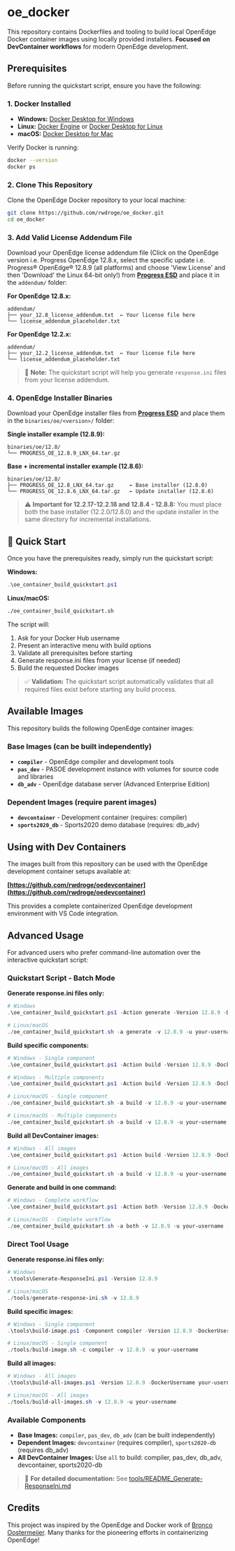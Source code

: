 # oe_docker

This repository contains Dockerfiles and tooling to build local OpenEdge Docker container images using locally provided installers. **Focused on DevContainer workflows** for modern OpenEdge development.

## Prerequisites

Before running the quickstart script, ensure you have the following:

### 1. **Docker Installed**
- **Windows:** [Docker Desktop for Windows](https://docs.docker.com/desktop/install/windows-install/)
- **Linux:** [Docker Engine](https://docs.docker.com/engine/install/) or [Docker Desktop for Linux](https://docs.docker.com/desktop/install/linux-install/)
- **macOS:** [Docker Desktop for Mac](https://docs.docker.com/desktop/install/mac-install/)

Verify Docker is running:
```bash
docker --version
docker ps
```

### 2. **Clone This Repository**
Clone the OpenEdge Docker repository to your local machine:

```bash
git clone https://github.com/rwdroge/oe_docker.git
cd oe_docker
```

### 3. **Add Valid License Addendum File**
Download your OpenEdge license addendum file (Click on the OpenEdge version i.e. Progress OpenEdge 12.8.x, select the specific update i.e. Progress® OpenEdge® 12.8.9 (all platforms) and choose 'View License' and then 'Download' the Linux 64-bit only!) from **[Progress ESD](https://downloads.progress.com)** and place it in the `addendum/` folder:

**For OpenEdge 12.8.x:**
```
addendum/
├── your_12.8_license_addendum.txt  ← Your license file here
└── license_addendum_placeholder.txt
```

**For OpenEdge 12.2.x:**
```
addendum/
├── your_12.2_license_addendum.txt  ← Your license file here
└── license_addendum_placeholder.txt
```

> 📝 **Note:** The quickstart script will help you generate `response.ini` files from your license addendum.

### 4. **OpenEdge Installer Binaries**
Download your OpenEdge installer files from **[Progress ESD](https://downloads.progress.com)** and place them in the `binaries/oe/<version>/` folder:

**Single installer example (12.8.9):**
```
binaries/oe/12.8/
└── PROGRESS_OE_12.8.9_LNX_64.tar.gz
```

**Base + incremental installer example (12.8.6):**
```
binaries/oe/12.8/
├── PROGRESS_OE_12.8_LNX_64.tar.gz     ← Base installer (12.8.0)
└── PROGRESS_OE_12.8.6_LNX_64.tar.gz   ← Update installer (12.8.6)
```

> ⚠️ **Important for 12.2.17-12.2.18 and 12.8.4 - 12.8.8:** You must place both the base installer (12.2.0/12.8.0) and the update installer in the same directory for incremental installations.

## 🚀 Quick Start

Once you have the prerequisites ready, simply run the quickstart script:

**Windows:**
```powershell
.\oe_container_build_quickstart.ps1
```

**Linux/macOS:**
```bash
./oe_container_build_quickstart.sh
```

The script will:
1. Ask for your Docker Hub username
2. Present an interactive menu with build options
3. Validate all prerequisites before starting
4. Generate response.ini files from your license (if needed)
5. Build the requested Docker images

> ✅ **Validation:** The quickstart script automatically validates that all required files exist before starting any build process.

## Available Images

This repository builds the following OpenEdge container images:

### Base Images (can be built independently)
- **`compiler`** - OpenEdge compiler and development tools
- **`pas_dev`** - PASOE development instance with volumes for source code and libraries
- **`db_adv`** - OpenEdge database server (Advanced Enterprise Edition)

### Dependent Images (require parent images)
- **`devcontainer`** - Development container (requires: compiler)
- **`sports2020_db`** - Sports2020 demo database (requires: db_adv)

## Using with Dev Containers

The images built from this repository can be used with the OpenEdge development container setups available at:

**[https://github.com/rwdroge/oedevcontainer](https://github.com/rwdroge/oedevcontainer)**

This provides a complete containerized OpenEdge development environment with VS Code integration.

## Advanced Usage

For advanced users who prefer command-line automation over the interactive quickstart script:

### Quickstart Script - Batch Mode

**Generate response.ini files only:**
```powershell
# Windows
.\oe_container_build_quickstart.ps1 -Action generate -Version 12.8.9 -DockerUsername your-username -Batch

# Linux/macOS  
./oe_container_build_quickstart.sh -a generate -v 12.8.9 -u your-username -b
```

**Build specific components:**
```powershell
# Windows - Single component
.\oe_container_build_quickstart.ps1 -Action build -Version 12.8.9 -DockerUsername your-username -Component compiler -Batch

# Windows - Multiple components
.\oe_container_build_quickstart.ps1 -Action build -Version 12.8.9 -DockerUsername your-username -Component "compiler,pas_dev" -Batch

# Linux/macOS - Single component
./oe_container_build_quickstart.sh -a build -v 12.8.9 -u your-username -c compiler -b

# Linux/macOS - Multiple components  
./oe_container_build_quickstart.sh -a build -v 12.8.9 -u your-username -c "compiler,pas_dev" -b
```

**Build all DevContainer images:**
```powershell
# Windows - All images
.\oe_container_build_quickstart.ps1 -Action build -Version 12.8.9 -DockerUsername your-username -Component all -Batch

# Linux/macOS - All images  
./oe_container_build_quickstart.sh -a build -v 12.8.9 -u your-username -c all -b
```

**Generate and build in one command:**
```powershell
# Windows - Complete workflow
.\oe_container_build_quickstart.ps1 -Action both -Version 12.8.9 -DockerUsername your-username -Component all -Batch

# Linux/macOS - Complete workflow
./oe_container_build_quickstart.sh -a both -v 12.8.9 -u your-username -c all -b
```

### Direct Tool Usage

**Generate response.ini files only:**
```powershell
# Windows
.\tools\Generate-ResponseIni.ps1 -Version 12.8.9

# Linux/macOS  
./tools/generate-response-ini.sh -v 12.8.9
```

**Build specific images:**
```powershell
# Windows - Single component
.\tools\build-image.ps1 -Component compiler -Version 12.8.9 -DockerUsername your-username

# Linux/macOS - Single component
./tools/build-image.sh -c compiler -v 12.8.9 -u your-username
```

**Build all images:**
```powershell
# Windows - All images
.\tools\build-all-images.ps1 -Version 12.8.9 -DockerUsername your-username

# Linux/macOS - All images  
./tools/build-all-images.sh -v 12.8.9 -u your-username
```

### Available Components
- **Base Images:** `compiler`, `pas_dev`, `db_adv` (can be built independently)
- **Dependent Images:** `devcontainer` (requires compiler), `sports2020-db` (requires db_adv)
- **All DevContainer Images:** Use `all` to build: compiler, pas_dev, db_adv, devcontainer, sports2020-db

> 📖 **For detailed documentation:** See [tools/README_Generate-ResponseIni.md](tools/README_Generate-ResponseIni.md)

## Credits

This project was inspired by the OpenEdge and Docker work of [Bronco Oostermeijer](https://github.com/bfv). Many thanks for the pioneering efforts in containerizing OpenEdge!
